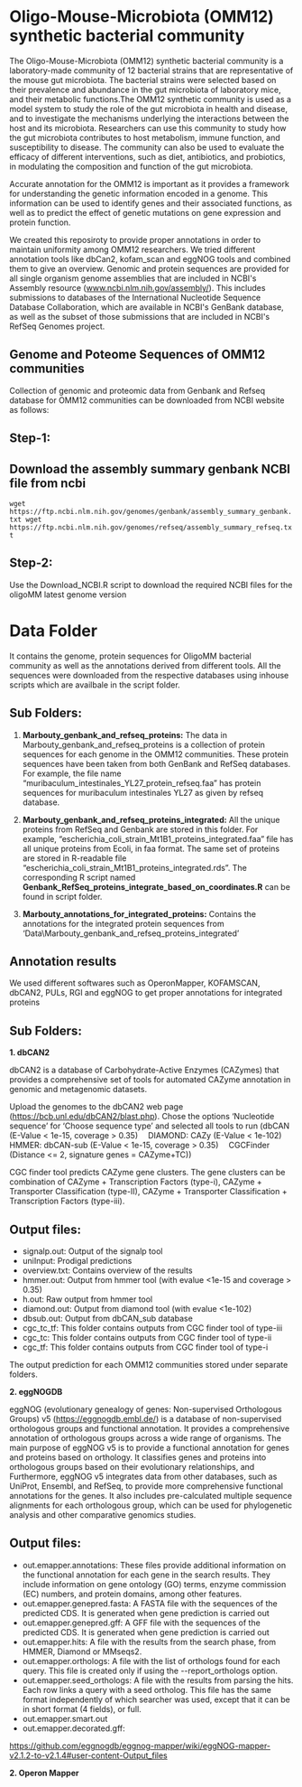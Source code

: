 # Oligo-Mouse-Microbiota (OMM12) synthetic bacterial community

The Oligo-Mouse-Microbiota (OMM12) synthetic bacterial community is a laboratory-made community of 12 bacterial strains that are representative of the mouse gut microbiota. The bacterial strains were selected based on their prevalence and abundance in the gut microbiota of laboratory mice, and their metabolic functions.The OMM12 synthetic community is used as a model system to study the role of the gut microbiota in health and disease, and to investigate the mechanisms underlying the interactions between the host and its microbiota. Researchers can use this community to study how the gut microbiota contributes to host metabolism, immune function, and susceptibility to disease. The community can also be used to evaluate the efficacy of different interventions, such as diet, antibiotics, and probiotics, in modulating the composition and function of the gut microbiota.

Accurate annotation for the OMM12 is important as it provides a framework for understanding the genetic information encoded in a genome. This information can be used to identify genes and their associated functions, as well as to predict the effect of genetic mutations on gene expression and protein function. 

We created this reposiroty to provide proper annotations in order to maintain uniformity among OMM12 researchers. We tried different annotation tools like dbCan2, kofam_scan and eggNOG tools and combined them to give an overview. Genomic and protein sequences are provided for all single organism genome assemblies that are included in NCBI's Assembly resource (www.ncbi.nlm.nih.gov/assembly/). This includes submissions to databases of the International Nucleotide Sequence Database Collaboration, which are available in NCBI's GenBank database, as well as the subset of those submissions that are included in NCBI's RefSeq Genomes project. 

## Genome and Poteome Sequences of OMM12 communities

Collection of genomic and proteomic data from Genbank and Refseq database for OMM12 communities can be downloaded from NCBI website as follows:

## Step-1:
## Download the assembly summary genbank NCBI file from ncbi
``
wget https://ftp.ncbi.nlm.nih.gov/genomes/genbank/assembly_summary_genbank.txt
wget https://ftp.ncbi.nlm.nih.gov/genomes/refseq/assembly_summary_refseq.txt
``
## Step-2:

Use the Download_NCBI.R script to download the required NCBI files for the oligoMM latest genome version
# Data Folder

It contains the genome, protein sequences for OligoMM bacterial community as well as the annotations derived from different tools. All the sequences were downloaded from the respective databases using inhouse scripts which are availbale in the script folder.

## Sub Folders:

1. **Marbouty_genbank_and_refseq_proteins:** The data in Marbouty_genbank_and_refseq_proteins is a collection of protein sequences for each genome in the OMM12 communities. These protein sequences have been taken from both GenBank and RefSeq databases. For example, the file name “muribaculum_intestinales_YL27_protein_refseq.faa” has protein sequences for muribaculum intestinales YL27 as given by refseq database.

2. **Marbouty_genbank_and_refseq_proteins_integrated:** All the unique proteins from RefSeq and Genbank are stored in this folder. For example,
“escherichia_coli_strain_Mt1B1_proteins_integrated.faa” file has all unique proteins from Ecoli, in faa format.  The same set of proteins are stored in R-readable file “escherichia_coli_strain_Mt1B1_proteins_integrated.rds”. The corresponding R script named **Genbank_RefSeq_proteins_integrate_based_on_coordinates.R** can be found in script folder. 

3. **Marbouty_annotations_for_integrated_proteins:** Contains the annotations for the integrated protein sequences from ‘Data\Marbouty_genbank_and_refseq_proteins_integrated’

## Annotation results

We used different softwares such as OperonMapper, KOFAMSCAN, dbCAN2, PULs, RGI and eggNOG to get proper annotations for integrated proteins

## Sub Folders:

**1. dbCAN2**

dbCAN2 is a database of Carbohydrate-Active Enzymes (CAZymes) that provides a comprehensive set of tools for automated CAZyme annotation in genomic and metagenomic datasets. 

Upload the genomes to the dbCAN2 web page (https://bcb.unl.edu/dbCAN2/blast.php). Chose the options ‘Nucleotide sequence’ for ‘Choose sequence type’ and selected all tools to run (dbCAN (E-Value < 1e-15, coverage > 0.35)  DIAMOND: CAZy (E-Value < 1e-102)  HMMER: dbCAN-sub (E-Value < 1e-15, coverage > 0.35)  CGCFinder (Distance <= 2, signature genes = CAZyme+TC))

CGC finder tool predicts CAZyme gene clusters. The gene clusters can be combination of CAZyme + Transcription Factors (type-i), CAZyme + Transporter Classification (type-II), CAZyme + Transporter Classification + Transcription Factors (type-iii).

## Output files:

* signalp.out: Output of the signalp tool
* uniInput: Prodigal predictions
* overview.txt: Contains overview of the results
* hmmer.out: Output from hmmer tool (with evalue <1e-15 and coverage > 0.35)
* h.out: Raw output from hmmer tool
* diamond.out: Output from diamond tool (with evalue <1e-102)
* dbsub.out: Output from dbCAN_sub database
* cgc_tc_tf: This folder contains outputs from CGC finder tool of type-iii
* cgc_tc: This folder contains outputs from CGC finder tool of type-ii
* cgc_tf: This folder contains outputs from CGC finder tool of type-i

The output prediction for each OMM12 communities stored under separate folders. 

**2. eggNOGDB**

eggNOG (evolutionary genealogy of genes: Non-supervised Orthologous Groups) v5 (https://eggnogdb.embl.de/) is a database of non-supervised orthologous groups and functional annotation. It provides a comprehensive annotation of orthologous groups across a wide range of organisms. The main purpose of eggNOG v5 is to provide a functional annotation for genes and proteins based on orthology. It classifies genes and proteins into orthologous groups based on their evolutionary relationships, and Furthermore, eggNOG v5 integrates data from other databases, such as UniProt, Ensembl, and RefSeq, to provide more comprehensive functional annotations for the genes. It also includes pre-calculated multiple sequence alignments for each orthologous group, which can be used for phylogenetic analysis and other comparative genomics studies.


## Output files:

* out.emapper.annotations: These files provide additional information on the functional annotation for each gene in the search results. They include information on gene ontology (GO) terms, enzyme commission (EC) numbers, and protein domains, among other features.
* out.emapper.genepred.fasta: A FASTA file with the sequences of the predicted CDS. It is generated when gene prediction is carried out
* out.emapper.genepred.gff: A GFF file with the sequences of the predicted CDS. It is generated when gene prediction is carried out
* out.emapper.hits: A file with the results from the search phase, from HMMER, Diamond or MMseqs2.
* out.emapper.orthologs: A file with the list of orthologs found for each query. This file is created only if using the --report_orthologs option.
* out.emapper.seed_orthologs: A file with the results from parsing the hits. Each row links a query with a seed ortholog. This file has the same format independently of which searcher was used, except that it can be in short format (4 fields), or full.
* out.emapper.smart.out
* out.emapper.decorated.gff: 

https://github.com/eggnogdb/eggnog-mapper/wiki/eggNOG-mapper-v2.1.2-to-v2.1.4#user-content-Output_files

**2. Operon Mapper**

